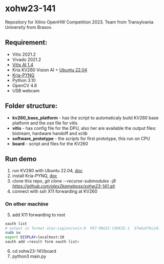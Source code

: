 # xohw23-141
Repository for Xilinx OpenHW Competition 2023. Team from Transylvania University from Brasov.

## Requirement:
- Vitis 2021.2
- Vivado 2021.2
- [Vitis AI 1.4](https://github.com/Xilinx/Vitis-AI/tree/1.4)
- Kria KV260 Vision AI + [Ubuntu 22.04](https://ubuntu.com/download/amd-xilinx)
- [Kria-PYNQ](https://github.com/Xilinx/Kria-PYNQ)
- Python 3.10
- OpenCV 4.6
- USB webcam

## Folder structure:
- **kv260_base_platform** - has the script to automaticaly build KV260 base platform and the *xsa* file for vitis
- **vitis** - has config file for the DPU, also her are available the output files: bistream, hardware handoff and *xclib*
- **software_prototype** - the scripts for first prototype, this run on CPU
- **board** - script and files for the KV260

## Run demo
1. run KV260 with Ubuntu 22.04, [doc](https://xilinx-wiki.atlassian.net/wiki/spaces/A/pages/2363129857/Getting+Started+with+Certified+Ubuntu+22.04+LTS+for+Xilinx+Devices)
2. install Kria-PYNQ, [doc](https://github.com/Xilinx/Kria-PYNQ#2-install-pynq)
3. clone this repo, *git clone --recurse-submodules -j8 https://github.com/alex2kameboss/xohw23-141.git*
4. connect with ssh X11 forwarding at KV260
### On other machine
5. add X11 forwarding to root
```bash
xauth list
# output in format alex-Legion/unix:0  MIT-MAGIC-COOKIE-1  37e6a5fbc24235c71aeb63c4b16e346b, copy it
sudo su
export DISPLAY=localhost:10
xauth add <result form xauth list>
```
6. cd xohw23-141/board
7. python3 main.py